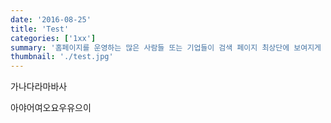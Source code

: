 ```yaml
---
date: '2016-08-25'
title: 'Test'
categories: ['1xx']
summary: '홈페이지를 운영하는 많은 사람들 또는 기업들이 검색 페이지 최상단에 보여지게 하기 위해 어떤 최적화 작업을 하는지 알아보자.'
thumbnail: './test.jpg'
---
```


가나다라마바사

아야어여오요우유으이
